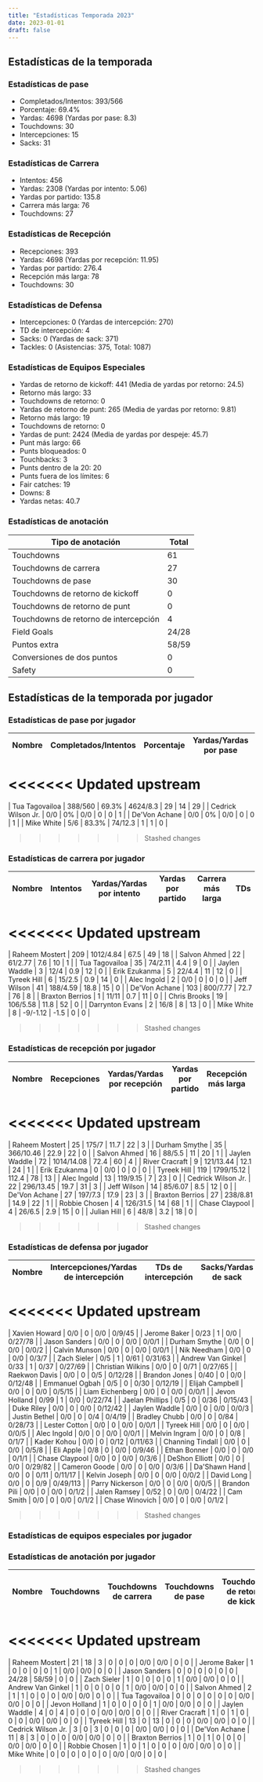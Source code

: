 ```yaml
---
title: "Estadísticas Temporada 2023"
date: 2023-01-01
draft: false
---
```


## Estadísticas de la temporada
### Estadísticas de pase
* Completados/Intentos: 393/566
* Porcentaje: 69.4%
* Yardas: 4698 (Yardas por pase: 8.3)
* Touchdowns: 30
* Intercepciones: 15
* Sacks: 31

### Estadísticas de Carrera
* Intentos: 456
* Yardas: 2308 (Yardas por intento: 5.06)
* Yardas por partido: 135.8
* Carrera más larga: 76
* Touchdowns: 27

### Estadísticas de Recepción
* Recepciones: 393
* Yardas: 4698 (Yardas por recepción: 11.95)
* Yardas por partido: 276.4
* Recepción más larga: 78
* Touchdowns: 30

### Estadísticas de Defensa
* Intercepciones: 0 (Yardas de intercepción: 270)
* TD de intercepción: 4
* Sacks: 0 (Yardas de sack: 371)
* Tackles: 0 (Asistencias: 375, Total: 1087)

### Estadísticas de Equipos Especiales
* Yardas de retorno de kickoff: 441 (Media de yardas por retorno: 24.5)
* Retorno más largo: 33
* Touchdowns de retorno: 0
* Yardas de retorno de punt: 265 (Media de yardas por retorno: 9.81)
* Retorno más largo: 19
* Touchdowns de retorno: 0
* Yardas de punt: 2424 (Media de yardas por despeje: 45.7)
* Punt más largo: 66
* Punts bloqueados: 0
* Touchbacks: 3
* Punts dentro de la 20: 20
* Punts fuera de los límites: 6
* Fair catches: 19
* Downs: 8
* Yardas netas: 40.7

### Estadísticas de anotación
| Tipo de anotación | Total |
|-------------------|-------|
| Touchdowns | 61 |
| Touchdowns de carrera | 27 |
| Touchdowns de pase | 30 |
| Touchdowns de retorno de kickoff | 0 |
| Touchdowns de retorno de punt | 0 |
| Touchdowns de retorno de intercepción | 4 |
| Field Goals | 24/28 |
| Puntos extra | 58/59 |
| Conversiones de dos puntos | 0 |
| Safety | 0 |

## Estadísticas de la temporada por jugador
### Estadísticas de pase por jugador
| Nombre | Completados/Intentos | Porcentaje | Yardas/Yardas por pase | TDs | Intercepciones | Sacks |
|--------|----------------------|------------|------------------------|-----|----------------|-------|
<<<<<<< Updated upstream
=======
| Tua Tagovailoa | 388/560 | 69.3% | 4624/8.3 | 29 | 14 | 29 |
| Cedrick Wilson Jr. | 0/0 | 0% | 0/0 | 0 | 0 | 1 |
| De'Von Achane | 0/0 | 0% | 0/0 | 0 | 0 | 1 |
| Mike White | 5/6 | 83.3% | 74/12.3 | 1 | 1 | 0 |
>>>>>>> Stashed changes


### Estadísticas de carrera por jugador
| Nombre | Intentos | Yardas/Yardas por intento | Yardas por partido | Carrera más larga | TDs |
|--------|----------|--------------------------|--------------------|-------------------|-----|
<<<<<<< Updated upstream
=======
| Raheem Mostert | 209 | 1012/4.84 | 67.5 | 49 | 18 |
| Salvon Ahmed | 22 | 61/2.77 | 7.6 | 10 | 1 |
| Tua Tagovailoa | 35 | 74/2.11 | 4.4 | 9 | 0 |
| Jaylen Waddle | 3 | 12/4 | 0.9 | 12 | 0 |
| Erik Ezukanma | 5 | 22/4.4 | 11 | 12 | 0 |
| Tyreek Hill | 6 | 15/2.5 | 0.9 | 14 | 0 |
| Alec Ingold | 2 | 0/0 | 0 | 0 | 0 |
| Jeff Wilson | 41 | 188/4.59 | 18.8 | 15 | 0 |
| De'Von Achane | 103 | 800/7.77 | 72.7 | 76 | 8 |
| Braxton Berrios | 1 | 11/11 | 0.7 | 11 | 0 |
| Chris Brooks | 19 | 106/5.58 | 11.8 | 52 | 0 |
| Darrynton Evans | 2 | 16/8 | 8 | 13 | 0 |
| Mike White | 8 | -9/-1.12 | -1.5 | 0 | 0 |
>>>>>>> Stashed changes


### Estadísticas de recepción por jugador
| Nombre | Recepciones | Yardas/Yardas por recepción | Yardas por partido | Recepción más larga | TDs |
|--------|-------------|----------------------------|--------------------|---------------------|-----|
<<<<<<< Updated upstream
=======
| Raheem Mostert | 25 | 175/7 | 11.7 | 22 | 3 |
| Durham Smythe | 35 | 366/10.46 | 22.9 | 22 | 0 |
| Salvon Ahmed | 16 | 88/5.5 | 11 | 20 | 1 |
| Jaylen Waddle | 72 | 1014/14.08 | 72.4 | 60 | 4 |
| River Cracraft | 9 | 121/13.44 | 12.1 | 24 | 1 |
| Erik Ezukanma | 0 | 0/0 | 0 | 0 | 0 |
| Tyreek Hill | 119 | 1799/15.12 | 112.4 | 78 | 13 |
| Alec Ingold | 13 | 119/9.15 | 7 | 23 | 0 |
| Cedrick Wilson Jr. | 22 | 296/13.45 | 19.7 | 31 | 3 |
| Jeff Wilson | 14 | 85/6.07 | 8.5 | 12 | 0 |
| De'Von Achane | 27 | 197/7.3 | 17.9 | 23 | 3 |
| Braxton Berrios | 27 | 238/8.81 | 14.9 | 22 | 1 |
| Robbie Chosen | 4 | 126/31.5 | 14 | 68 | 1 |
| Chase Claypool | 4 | 26/6.5 | 2.9 | 15 | 0 |
| Julian Hill | 6 | 48/8 | 3.2 | 18 | 0 |
>>>>>>> Stashed changes


### Estadísticas de defensa por jugador
| Nombre | Intercepciones/Yardas de intercepción | TDs de intercepción | Sacks/Yardas de sack | Tackles/Asistencias/Total |
|--------|--------------------------------------|---------------------|-----------------------|--------------------------|
<<<<<<< Updated upstream
=======
| Xavien Howard | 0/0 | 0 | 0/0 | 0/9/45 |
| Jerome Baker | 0/23 | 1 | 0/0 | 0/27/78 |
| Jason Sanders | 0/0 | 0 | 0/0 | 0/0/1 |
| Durham Smythe | 0/0 | 0 | 0/0 | 0/0/2 |
| Calvin Munson | 0/0 | 0 | 0/0 | 0/0/1 |
| Nik Needham | 0/0 | 0 | 0/0 | 0/3/7 |
| Zach Sieler | 0/5 | 1 | 0/61 | 0/31/63 |
| Andrew Van Ginkel | 0/33 | 1 | 0/37 | 0/27/69 |
| Christian Wilkins | 0/0 | 0 | 0/71 | 0/27/65 |
| Raekwon Davis | 0/0 | 0 | 0/5 | 0/12/28 |
| Brandon Jones | 0/40 | 0 | 0/0 | 0/12/48 |
| Emmanuel Ogbah | 0/5 | 0 | 0/30 | 0/12/19 |
| Elijah Campbell | 0/0 | 0 | 0/0 | 0/5/15 |
| Liam Eichenberg | 0/0 | 0 | 0/0 | 0/0/1 |
| Jevon Holland | 0/99 | 1 | 0/0 | 0/22/74 |
| Jaelan Phillips | 0/5 | 0 | 0/36 | 0/15/43 |
| Duke Riley | 0/0 | 0 | 0/0 | 0/12/42 |
| Jaylen Waddle | 0/0 | 0 | 0/0 | 0/0/3 |
| Justin Bethel | 0/0 | 0 | 0/4 | 0/4/19 |
| Bradley Chubb | 0/0 | 0 | 0/84 | 0/28/73 |
| Lester Cotton | 0/0 | 0 | 0/0 | 0/0/1 |
| Tyreek Hill | 0/0 | 0 | 0/0 | 0/0/5 |
| Alec Ingold | 0/0 | 0 | 0/0 | 0/0/1 |
| Melvin Ingram | 0/0 | 0 | 0/8 | 0/1/7 |
| Kader Kohou | 0/0 | 0 | 0/12 | 0/11/63 |
| Channing Tindall | 0/0 | 0 | 0/0 | 0/5/8 |
| Eli Apple | 0/8 | 0 | 0/0 | 0/9/46 |
| Ethan Bonner | 0/0 | 0 | 0/0 | 0/1/1 |
| Chase Claypool | 0/0 | 0 | 0/0 | 0/3/6 |
| DeShon Elliott | 0/0 | 0 | 0/0 | 0/29/82 |
| Cameron Goode | 0/0 | 0 | 0/0 | 0/3/6 |
| Da'Shawn Hand | 0/0 | 0 | 0/11 | 0/11/17 |
| Kelvin Joseph | 0/0 | 0 | 0/0 | 0/0/2 |
| David Long | 0/0 | 0 | 0/9 | 0/49/113 |
| Parry Nickerson | 0/0 | 0 | 0/0 | 0/0/5 |
| Brandon Pili | 0/0 | 0 | 0/0 | 0/1/2 |
| Jalen Ramsey | 0/52 | 0 | 0/0 | 0/4/22 |
| Cam Smith | 0/0 | 0 | 0/0 | 0/1/2 |
| Chase Winovich | 0/0 | 0 | 0/0 | 0/1/2 |
>>>>>>> Stashed changes


### Estadísticas de equipos especiales por jugador
<!-- Puedes agregar aquí tablas para KickoffReturn, PuntReturn, Punting, Kicking si lo necesitas -->

### Estadísticas de anotación por jugador
| Nombre | Touchdowns | Touchdowns de carrera | Touchdowns de pase | Touchdowns de retorno de kickoff | Touchdowns de retorno de punt | Touchdowns de retorno de intercepción | Field Goals | Puntos extra | Conversiones de dos puntos | Safety |
|--------|------------|----------------|---------------------|----------------------------------|-------------------------------|----------------------------------|------------|--------------|--------------------------|--------|
<<<<<<< Updated upstream
=======
| Raheem Mostert | 21 | 18 | 3 | 0 | 0 | 0 | 0/0 | 0/0 | 0 | 0 |
| Jerome Baker | 1 | 0 | 0 | 0 | 0 | 1 | 0/0 | 0/0 | 0 | 0 |
| Jason Sanders | 0 | 0 | 0 | 0 | 0 | 0 | 24/28 | 58/59 | 0 | 0 |
| Zach Sieler | 1 | 0 | 0 | 0 | 0 | 1 | 0/0 | 0/0 | 0 | 0 |
| Andrew Van Ginkel | 1 | 0 | 0 | 0 | 0 | 1 | 0/0 | 0/0 | 0 | 0 |
| Salvon Ahmed | 2 | 1 | 1 | 0 | 0 | 0 | 0/0 | 0/0 | 0 | 0 |
| Tua Tagovailoa | 0 | 0 | 0 | 0 | 0 | 0 | 0/0 | 0/0 | 0 | 0 |
| Jevon Holland | 1 | 0 | 0 | 0 | 0 | 1 | 0/0 | 0/0 | 0 | 0 |
| Jaylen Waddle | 4 | 0 | 4 | 0 | 0 | 0 | 0/0 | 0/0 | 0 | 0 |
| River Cracraft | 1 | 0 | 1 | 0 | 0 | 0 | 0/0 | 0/0 | 0 | 0 |
| Tyreek Hill | 13 | 0 | 13 | 0 | 0 | 0 | 0/0 | 0/0 | 0 | 0 |
| Cedrick Wilson Jr. | 3 | 0 | 3 | 0 | 0 | 0 | 0/0 | 0/0 | 0 | 0 |
| De'Von Achane | 11 | 8 | 3 | 0 | 0 | 0 | 0/0 | 0/0 | 0 | 0 |
| Braxton Berrios | 1 | 0 | 1 | 0 | 0 | 0 | 0/0 | 0/0 | 0 | 0 |
| Robbie Chosen | 1 | 0 | 1 | 0 | 0 | 0 | 0/0 | 0/0 | 0 | 0 |
| Mike White | 0 | 0 | 0 | 0 | 0 | 0 | 0/0 | 0/0 | 0 | 0 |
>>>>>>> Stashed changes
